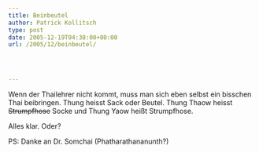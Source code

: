 ```yaml
---
title: Beinbeutel
author: Patrick Kollitsch
type: post
date: 2005-12-19T04:38:00+00:00
url: /2005/12/beinbeutel/




---
```

Wenn der Thailehrer nicht kommt, muss man sich eben selbst ein bisschen Thai beibringen. <span class="thai">Thung</span> heisst Sack oder Beutel. <span class="thai">Thung Thaow</span> heisst <del>Strumpfhose</del> Socke und <span class="thai">Thung Yaow</span> hei&szlig;t Strumpfhose. 

Alles klar. Oder?

PS: Danke an Dr. Somchai (Phatharathananunth?)